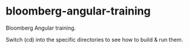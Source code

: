 # bloomberg-angular-training
Bloomberg Angular training.

Switch (cd) into the specific directories to see how to build & run them.
